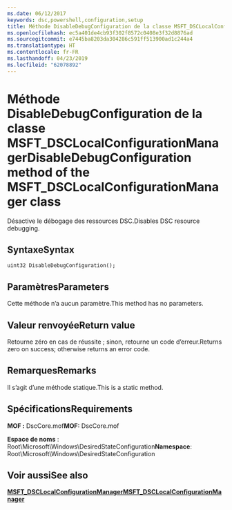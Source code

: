 ```yaml
---
ms.date: 06/12/2017
keywords: dsc,powershell,configuration,setup
title: Méthode DisableDebugConfiguration de la classe MSFT_DSCLocalConfigurationManager
ms.openlocfilehash: ec5a401de4cb93f302f8572c0408e3f32d8876ad
ms.sourcegitcommit: e7445ba8203da304286c591ff513900ad1c244a4
ms.translationtype: HT
ms.contentlocale: fr-FR
ms.lasthandoff: 04/23/2019
ms.locfileid: "62078892"
---
```

# <a name="disabledebugconfiguration-method-of-the-msftdsclocalconfigurationmanager-class"></a><span data-ttu-id="6e299-103">Méthode DisableDebugConfiguration de la classe MSFT_DSCLocalConfigurationManager</span><span class="sxs-lookup"><span data-stu-id="6e299-103">DisableDebugConfiguration method of the MSFT_DSCLocalConfigurationManager class</span></span>

<span data-ttu-id="6e299-104">Désactive le débogage des ressources DSC.</span><span class="sxs-lookup"><span data-stu-id="6e299-104">Disables DSC resource debugging.</span></span>

## <a name="syntax"></a><span data-ttu-id="6e299-105">Syntaxe</span><span class="sxs-lookup"><span data-stu-id="6e299-105">Syntax</span></span>

```mof
uint32 DisableDebugConfiguration();
```

## <a name="parameters"></a><span data-ttu-id="6e299-106">Paramètres</span><span class="sxs-lookup"><span data-stu-id="6e299-106">Parameters</span></span>

<span data-ttu-id="6e299-107">Cette méthode n’a aucun paramètre.</span><span class="sxs-lookup"><span data-stu-id="6e299-107">This method has no parameters.</span></span>

## <a name="return-value"></a><span data-ttu-id="6e299-108">Valeur renvoyée</span><span class="sxs-lookup"><span data-stu-id="6e299-108">Return value</span></span>

<span data-ttu-id="6e299-109">Retourne zéro en cas de réussite ; sinon, retourne un code d’erreur.</span><span class="sxs-lookup"><span data-stu-id="6e299-109">Returns zero on success; otherwise returns an error code.</span></span>

## <a name="remarks"></a><span data-ttu-id="6e299-110">Remarques</span><span class="sxs-lookup"><span data-stu-id="6e299-110">Remarks</span></span>

<span data-ttu-id="6e299-111">Il s’agit d’une méthode statique.</span><span class="sxs-lookup"><span data-stu-id="6e299-111">This is a static method.</span></span>

## <a name="requirements"></a><span data-ttu-id="6e299-112">Spécifications</span><span class="sxs-lookup"><span data-stu-id="6e299-112">Requirements</span></span>

<span data-ttu-id="6e299-113">**MOF :** DscCore.mof</span><span class="sxs-lookup"><span data-stu-id="6e299-113">**MOF:** DscCore.mof</span></span>

<span data-ttu-id="6e299-114">**Espace de noms** : Root\Microsoft\Windows\DesiredStateConfiguration</span><span class="sxs-lookup"><span data-stu-id="6e299-114">**Namespace**: Root\Microsoft\Windows\DesiredStateConfiguration</span></span>

## <a name="see-also"></a><span data-ttu-id="6e299-115">Voir aussi</span><span class="sxs-lookup"><span data-stu-id="6e299-115">See also</span></span>

[<span data-ttu-id="6e299-116">**MSFT_DSCLocalConfigurationManager**</span><span class="sxs-lookup"><span data-stu-id="6e299-116">**MSFT_DSCLocalConfigurationManager**</span></span>](msft-dsclocalconfigurationmanager.md)